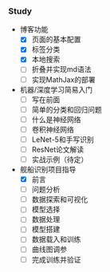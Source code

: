 ### Study

* 博客功能
  * [x] 页面的基本配置
  * [x] 标签分类 
  * [x] 本地搜索
  * [ ] 折叠并实现md语法
  * [ ] 实现MathJax的部署

* 机器/深度学习简易入门
  * [ ] 写在前面
  * [ ] 简单的分类和回归问题
  * [ ] 什么是神经网络
  * [ ] 卷积神经网络
  * [ ] LeNet-5和手写识别
  * [ ] ResNet论文解读
  * [ ] 实战示例（待定）

* 舰船识别项目指导
  * [x] 前言
  * [ ] 问题分析
  * [ ] 数据探索和可视化
  * [ ] 模型选择
  * [ ] 数据处理
  * [ ] 模型搭建
  * [ ] 数据载入和训练
  * [ ] 曲线图调参
  * [ ] 完成训练并验证